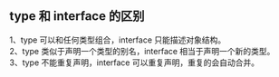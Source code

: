 ## type 和 interface 的区别

1、type 可以和任何类型组合，interface 只能描述对象结构。  
2、type 类似于声明一个类型的别名，interface 相当于声明一个新的类型。  
3、type 不能重复声明，interface 可以重复声明，重复的会自动合并。  
